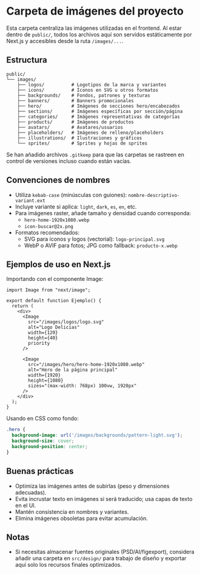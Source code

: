 # Carpeta de imágenes del proyecto

Esta carpeta centraliza las imágenes utilizadas en el frontend. Al estar dentro de `public/`, todos los archivos aquí son servidos estáticamente por Next.js y accesibles desde la ruta `/images/...`.

## Estructura

```
public/
└── images/
    ├── logos/          # Logotipos de la marca y variantes
    ├── icons/          # Íconos en SVG u otros formatos
    ├── backgrounds/    # Fondos, patrones y texturas
    ├── banners/        # Banners promocionales
    ├── hero/           # Imágenes de secciones hero/encabezados
    ├── sections/       # Imágenes específicas por sección/página
    ├── categories/     # Imágenes representativas de categorías
    ├── products/       # Imágenes de productos
    ├── avatars/        # Avatares/usuarios
    ├── placeholders/   # Imágenes de relleno/placeholders
    ├── illustrations/  # Ilustraciones y gráficos
    └── sprites/        # Sprites y hojas de sprites
```

Se han añadido archivos `.gitkeep` para que las carpetas se rastreen en control de versiones incluso cuando están vacías.

## Convenciones de nombres

- Utiliza `kebab-case` (minúsculas con guiones): `nombre-descriptivo-variant.ext`
- Incluye variante si aplica: `light`, `dark`, `es`, `en`, etc.
- Para imágenes raster, añade tamaño y densidad cuando corresponda:
  - `hero-home-1920x1080.webp`
  - `icon-buscar@2x.png`
- Formatos recomendados:
  - SVG para íconos y logos (vectorial): `logo-principal.svg`
  - WebP o AVIF para fotos; JPG como fallback: `producto-x.webp`

## Ejemplos de uso en Next.js

Importando con el componente Image:

```tsx
import Image from "next/image";

export default function Ejemplo() {
  return (
    <div>
      <Image
        src="/images/logos/logo.svg"
        alt="Logo Delicias"
        width={120}
        height={40}
        priority
      />

      <Image
        src="/images/hero/hero-home-1920x1080.webp"
        alt="Hero de la página principal"
        width={1920}
        height={1080}
        sizes="(max-width: 768px) 100vw, 1920px"
      />
    </div>
  );
}
```

Usando en CSS como fondo:

```css
.hero {
  background-image: url('/images/backgrounds/pattern-light.svg');
  background-size: cover;
  background-position: center;
}
```

## Buenas prácticas

- Optimiza las imágenes antes de subirlas (peso y dimensiones adecuadas).
- Evita incrustar texto en imágenes si será traducido; usa capas de texto en el UI.
- Mantén consistencia en nombres y variantes.
- Elimina imágenes obsoletas para evitar acumulación.

## Notas

- Si necesitas almacenar fuentes originales (PSD/AI/figexport), considera añadir una carpeta en `src/design/` para trabajo de diseño y exportar aquí solo los recursos finales optimizados.